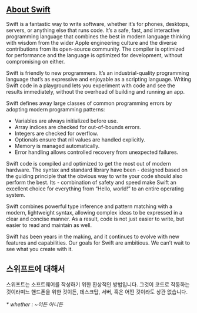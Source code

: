 ## [About Swift](https://docs.swift.org/swift-book/)

Swift is a fantastic way to write software, whether it’s for phones, desktops, servers, or anything else that runs code. It’s a safe, fast, and interactive programming language that combines the best in modern language thinking with wisdom from the wider Apple engineering culture and the diverse contributions from its open-source community. The compiler is optimized for performance and the language is optimized for development, without compromising on either.

Swift is friendly to new programmers. It’s an industrial-quality programming language that’s as expressive and enjoyable as a scripting language. Writing Swift code in a playground lets you experiment with code and see the results immediately, without the overhead of building and running an app.

Swift defines away large classes of common programming errors by adopting modern programming patterns:

- Variables are always initialized before use.
- Array indices are checked for out-of-bounds errors.
- Integers are checked for overflow.
- Optionals ensure that nil values are handled explicitly.
- Memory is managed automatically.
- Error handling allows controlled recovery from unexpected failures.

Swift code is compiled and optimized to get the most out of modern hardware. The syntax and standard library have been - designed based on the guiding principle that the obvious way to write your code should also perform the best. Its - combination of safety and speed make Swift an excellent choice for everything from “Hello, world!” to an entire operating system.

Swift combines powerful type inference and pattern matching with a modern, lightweight syntax, allowing complex ideas to be expressed in a clear and concise manner. As a result, code is not just easier to write, but easier to read and maintain as well.

Swift has been years in the making, and it continues to evolve with new features and capabilities. Our goals for Swift are ambitious. We can’t wait to see what you create with it.


## 스위프트에 대해서
스위프트는 소프트웨어를 작성하기 위한 환상적인 방법입니다. 그것이 코드로 작동하는 것이라며느 핸드폰을 위한 것이든, 데스크탑, 서버, 혹은 어떤 것이라도 상관 없습니다. 

_\* whether : \~이든 아니든_
